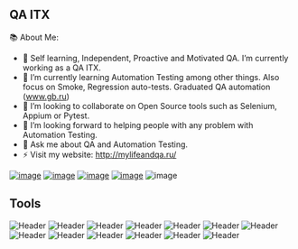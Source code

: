 ## QA ITX

<!--

**podchasova11/podchasova11** is a ✨ _special_ ✨ repository because its `README.md` (this file) appears on your GitHub profile.

Here are some ideas to get you started:                                                                                           

- 🔭 I’m currently working on
- 🌱 I’m currently learning ...
- 👯 I’m looking to collaborate on ...
- 🤔 I’m looking for help with ...
- 💬 Ask me about ...
- 📫 How to reach me: ...
- 😄 Pronouns: ...
- ⚡ Fun fact: ...

-->
📚 About Me:
- 🔭 Self learning, Independent, Proactive and Motivated QA. I’m currently working as a QA ITX.
- 🌱 I’m currently learning Automation Testing among other things. Also focus on Smoke, Regression auto-tests. Graduated QA automation (www.gb.ru)
- 👯 I’m looking to collaborate on Open Source tools such as Selenium, Appium or Pytest.
- 🤔 I’m looking forward to helping people with any problem with Automation Testing.
- 💬 Ask me about QA and Automation Testing.
- ⚡ Visit my website: http://mylifeandqa.ru/



[![image](https://user-images.githubusercontent.com/16668925/222896156-d7528d5e-e632-44eb-8e68-1c39e4d2de84.png)](https://www.facebook.com/ludmila.podchasova)
[![image](https://user-images.githubusercontent.com/16668925/222896183-4972ab06-9868-487e-8769-a13b4e9eda6b.png)](https://www.linkedin.com/in/mila-podchasova-b9b03511b/)
[![image](https://user-images.githubusercontent.com/16668925/222896211-f86a1839-5ef9-412c-a604-b24ca38e057a.png)](https://github.com/podchasova11)
[![image](https://user-images.githubusercontent.com/16668925/222896262-e22f8c51-788d-4eff-b989-716d377df498.png)](https://t.me/mila_podchasova)
![image](https://user-images.githubusercontent.com/16668925/222896357-59fd1df3-e28a-42e9-abf5-036fd10a35d1.png)

## Tools
![Header](https://img.shields.io/badge/Jira-090909?style=for-the-badge&logo=jira&logoColor=136be1)
![Header](https://img.shields.io/badge/Postman-090909?style=for-the-badge&logo=postman&logoColor=f76935)
![Header](https://img.shields.io/badge/Github-090909?style=for-the-badge&logo=github&logoColor=8cc4d7)
![Header](https://img.shields.io/badge/Figma-090909?style=for-the-badge&logo=figma&logoColor=7d5fa6)
![Header](https://img.shields.io/badge/Jenkins-090909?style=for-the-badge&logo=jenkins&logoColor=f7f7f7)
![Header](https://img.shields.io/badge/MySQL-090909?style=for-the-badge&logo=mysql&logoColor=00618a)
![Header](https://img.shields.io/badge/DevTools-090909?style=for-the-badge&logo=googlechrome&logoColor=2674f2)
![Header](https://img.shields.io/badge/Fiddler-090909?style=for-the-badge&logo=fiddler&logoColor=8cc4d7)
![Header](https://img.shields.io/badge/CharlesProxy-090909?style=for-the-badge&logo=charlesproxy&logoColor=8cc4d7)
![Header](https://img.shields.io/badge/Git-090909?style=for-the-badge&logo=git&logoColor=8cc4d7)
![Header](https://img.shields.io/badge/Docker-090909?style=for-the-badge&logo=docker&logoColor=8cc4d7)
![Header](https://img.shields.io/badge/SOAPUI-090909?style=for-the-badge&logo=soapui&logoColor=8cc4d7)
![Header](https://img.shields.io/badge/JavaScript-090909?style=for-the-badge&logo=javascript&logoColor=8cc4d7)











